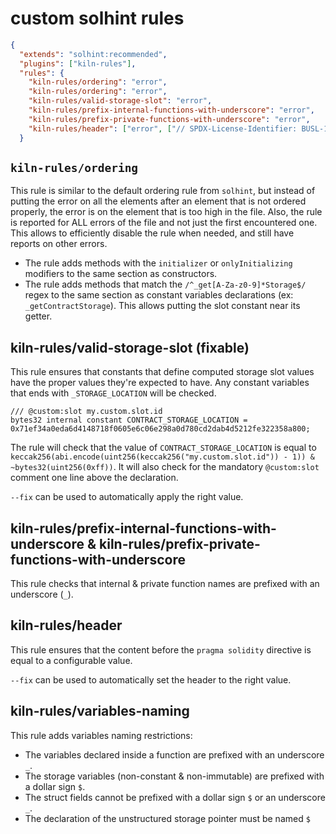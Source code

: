 # custom solhint rules

```json
{
  "extends": "solhint:recommended",
  "plugins": ["kiln-rules"],
  "rules": {
    "kiln-rules/ordering": "error",
    "kiln-rules/ordering": "error",
    "kiln-rules/valid-storage-slot": "error",
    "kiln-rules/prefix-internal-functions-with-underscore": "error",
    "kiln-rules/prefix-private-functions-with-underscore": "error",
    "kiln-rules/header": ["error", ["// SPDX-License-Identifier: BUSL-1.1"]]
  }

```

## `kiln-rules/ordering`

This rule is similar to the default ordering rule from `solhint`, but instead of putting the error on all the elements after an element that is not ordered properly, the error is on the element that is too high in the file. Also, the rule is reported for ALL errors of the file and not just the first encountered one. This allows to efficiently disable the rule when needed, and still have reports on other errors.

- The rule adds methods with the `initializer` or `onlyInitializing` modifiers to the same section as constructors.
- The rule adds methods that match the `/^_get[A-Za-z0-9]*Storage$/` regex to the same section as constant variables declarations (ex: `_getContractStorage`). This allows putting the slot constant near its getter.

## kiln-rules/valid-storage-slot (fixable)

This rule ensures that constants that define computed storage slot values have the proper values they're expected to have. Any constant variables that ends with `_STORAGE_LOCATION` will be checked.

```
/// @custom:slot my.custom.slot.id
bytes32 internal constant CONTRACT_STORAGE_LOCATION = 0x71ef34a0eda6d4148718f0605e6c06e298a0d780cd2dab4d5212fe322358a800;
```

The rule will check that the value of `CONTRACT_STORAGE_LOCATION` is equal to `keccak256(abi.encode(uint256(keccak256("my.custom.slot.id")) - 1)) & ~bytes32(uint256(0xff))`. It will also check for the mandatory `@custom:slot` comment one line above the declaration.

`--fix` can be used to automatically apply the right value.

## kiln-rules/prefix-internal-functions-with-underscore & kiln-rules/prefix-private-functions-with-underscore

This rule checks that internal & private function names are prefixed with an underscore (`_`).

## kiln-rules/header

This rule ensures that the content before the `pragma solidity` directive is equal to a configurable value.

`--fix` can be used to automatically set the header to the right value.

## kiln-rules/variables-naming

This rule adds variables naming restrictions:

- The variables declared inside a function are prefixed with an underscore `_`.
- The storage variables (non-constant & non-immutable) are prefixed with a dollar sign `$`.
- The struct fields cannot be prefixed with a dollar sign `$` or an underscore `_`.
- The declaration of the unstructured storage pointer must be named `$`
